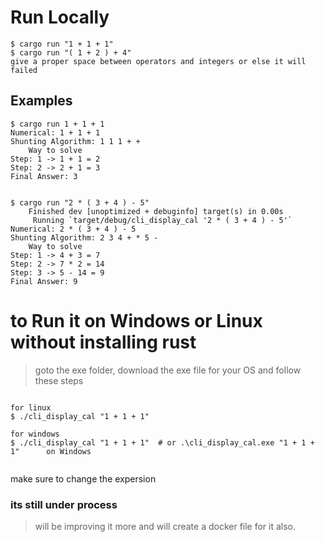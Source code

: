 # Run Locally
```git
$ cargo run "1 + 1 + 1" 
$ cargo run "( 1 + 2 ) + 4"
give a proper space between operators and integers or else it will failed
```

## Examples
```git
$ cargo run 1 + 1 + 1
Numerical: 1 + 1 + 1 
Shunting Algorithm: 1 1 1 + +
	Way to solve
Step: 1 -> 1 + 1 = 2
Step: 2 -> 2 + 1 = 3
Final Answer: 3


$ cargo run "2 * ( 3 + 4 ) - 5"
    Finished dev [unoptimized + debuginfo] target(s) in 0.00s
     Running `target/debug/cli_display_cal '2 * ( 3 + 4 ) - 5'`
Numerical: 2 * ( 3 + 4 ) - 5 
Shunting Algorithm: 2 3 4 + * 5 -
	Way to solve
Step: 1 -> 4 + 3 = 7
Step: 2 -> 7 * 2 = 14
Step: 3 -> 5 - 14 = 9
Final Answer: 9

```

# to Run it on Windows or Linux without installing rust
> goto the exe folder, download the exe file for your OS and follow these steps

```git 

for linux
$ ./cli_display_cal "1 + 1 + 1"

for windows
$ ./cli_display_cal "1 + 1 + 1"  # or .\cli_display_cal.exe "1 + 1 + 1"      on Windows


```

make sure to change the expersion



### its still under process
> will be improving it more and will create a docker file for it also.
